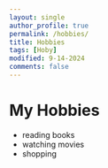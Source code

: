 ```yaml
---
layout: single
author_profile: true
permalink: /hobbies/
title: Hobbies
tags: [Hoby]
modified: 9-14-2024
comments: false
---
```



# My Hobbies
* reading books
* watching movies
* shopping




